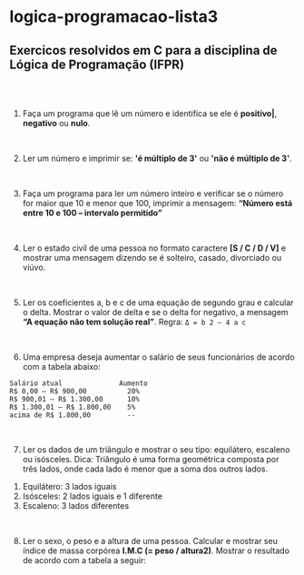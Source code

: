# logica-programacao-lista3

Exercicos resolvidos em **C** para a disciplina de Lógica de Programação (IFPR)
-------------------------------------------------------------------------------
<br>
<br>

1. Faça um programa que lê um número e identifica se ele é **positivo|**, **negativo** ou **nulo**.
<br>

2. Ler um número e imprimir se: **'é múltiplo de 3'** ou **'não é múltiplo de 3'**.
 <br>
 
3. Faça um programa para ler um número inteiro e verificar se o número for maior que 10 e menor que 100, imprimir a mensagem: **“Número está entre 10 e 100 – intervalo permitido”**
<br>

4. Ler o estado civil de uma pessoa no formato caractere **[S / C / D / V]** e mostrar uma mensagem dizendo se é solteiro, casado, divorciado ou viúvo.
<br>

5. Ler os coeficientes a, b e c de uma equação de segundo grau e calcular o delta. Mostrar o valor de delta e se o delta for negativo, a mensagem **“A equação não tem solução real”**. Regra:
```Δ = b 2 – 4 a c```
<br>

6. Uma empresa deseja aumentar o salário de seus funcionários de acordo com a tabela abaixo:

```
Salário atual              Aumento
R$ 0,00 – R$ 900,00          20%
R$ 900,01 – R$ 1.300,00      10%
R$ 1.300,01 – R$ 1.800,00    5%
acima de R$ 1.800,00         --
````
<br>

7. Ler os dados de um triângulo e mostrar o seu tipo: equilátero, escaleno ou isósceles. Dica: Triângulo é uma forma geométrica composta por três lados, onde cada lado é menor que a soma dos outros lados.
<ol>
  <li> Equilátero: 3 lados iguais
  <li> Isósceles: 2 lados iguais e 1 diferente
  <li> Escaleno: 3 lados diferentes
</ol>
<br>
 
8. Ler o sexo, o peso e a altura de uma pessoa. Calcular e mostrar seu índice de massa corpórea **I.M.C (= peso / altura2)**. Mostrar o resultado de acordo com a tabela a seguir:
